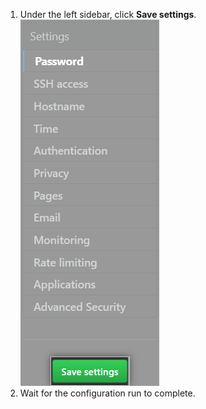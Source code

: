 1. Under the left sidebar, click **Save settings**. ![The Save settings button in the {% data variables.enterprise.management_console %}](/assets/images/enterprise/management-console/save-settings.png)
1. Wait for the configuration run to complete.
